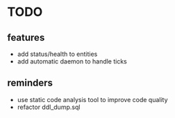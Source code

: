 # TODO
## features
* add status/health to entities
* add automatic daemon to handle ticks

## reminders
* use static code analysis tool to improve code quality
* refactor ddl_dump.sql
